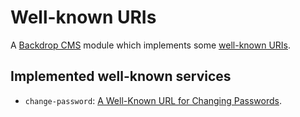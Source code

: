 # Well-known URIs #

A [Backdrop CMS](https://backdropcms.org/) module which implements some [well-known
URIs](https://en.wikipedia.org/wiki/Well-known_URI "Wikipedia").

## Implemented well-known services ##

* `change-password`: [A Well-Known URL for Changing Passwords](https://w3c.github.io/webappsec-change-password-url/).
